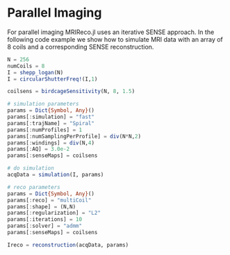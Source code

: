 # Parallel Imaging

For parallel imaging MRIReco.jl uses an iterative SENSE approach. In the following
code example we show how to simulate MRI data with an array of 8 coils and a corresponding
SENSE reconstruction.

```julia
N = 256
numCoils = 8
I = shepp_logan(N)
I = circularShutterFreq!(I,1)

coilsens = birdcageSensitivity(N, 8, 1.5)

# simulation parameters
params = Dict{Symbol, Any}()
params[:simulation] = "fast"
params[:trajName] = "Spiral"
params[:numProfiles] = 1
params[:numSamplingPerProfile] = div(N*N,2)
params[:windings] = div(N,4)
params[:AQ] = 3.0e-2
params[:senseMaps] = coilsens

# do simulation
acqData = simulation(I, params)

# reco parameters
params = Dict{Symbol, Any}()
params[:reco] = "multiCoil"
params[:shape] = (N,N)
params[:regularization] = "L2"
params[:iterations] = 10
params[:solver] = "admm"
params[:senseMaps] = coilsens

Ireco = reconstruction(acqData, params)

```
